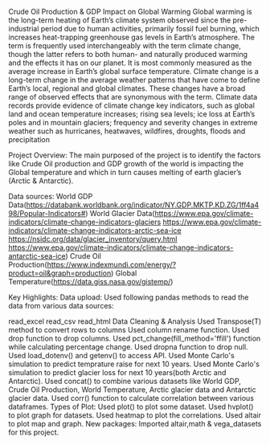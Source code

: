 Crude Oil Production & GDP Impact on Global Warming
Global warming is the long-term heating of Earth’s climate system observed since the pre-industrial period due to human activities, primarily fossil fuel burning, which increases heat-trapping greenhouse gas levels in Earth’s atmosphere. The term is frequently used interchangeably with the term climate change, though the latter refers to both human- and naturally produced warming and the effects it has on our planet. It is most commonly measured as the average increase in Earth’s global surface temperature. Climate change is a long-term change in the average weather patterns that have come to define Earth’s local, regional and global climates. These changes have a broad range of observed effects that are synonymous with the term. Climate data records provide evidence of climate change key indicators, such as global land and ocean temperature increases; rising sea levels; ice loss at Earth’s poles and in mountain glaciers; frequency and severity changes in extreme weather such as hurricanes, heatwaves, wildfires, droughts, floods and precipitation

Project Overview:
The main purposed of the project is to identify the factors like Crude Oil production and GDP growth of the world is impacting the Global temperature and which in turn causes melting of earth glacier’s (Arctic & Antarctic).

Data sources:
World GDP Data(https://databank.worldbank.org/indicator/NY.GDP.MKTP.KD.ZG/1ff4a498/Popular-Indicators#) World Glacier Data(https://www.epa.gov/climate-indicators/climate-change-indicators-glaciers https://www.epa.gov/climate-indicators/climate-change-indicators-arctic-sea-ice https://nsidc.org/data/glacier_inventory/query.html https://www.epa.gov/climate-indicators/climate-change-indicators-antarctic-sea-ice) Crude Oil Production(https://www.indexmundi.com/energy/?product=oil&graph=production) Global Temperature(https://data.giss.nasa.gov/gistemp/)

Key Highlights:
Data upload:
Used following pandas methods to read the data from various data sources:

read_excel
read_csv
read_html
Data Cleaning & Analysis
Used Transpose(T) method to convert rows to columns
Used column rename function.
Used drop function to drop columns.
Used pct_change(fill_method='ffill') function while calculating percentage change.
Used dropna function to drop null.
Used load_dotenv() and getenv() to access API.
Used Monte Carlo's simulation to predict temprature raise for next 10 years.
Used Monte Carlo's simulation to predict glacier loss for next 10 years(both Arctic and Antarctic).
Used concat() to combine various datasets like World GDP, Crude Oil Production, World Temperature, Arctic glacier data and Antarctic glacier data.
Used corr() function to calculate correlation between various dataframes.
Types of Plot:
Used plot() to plot some dataset.
Used hvplot() to plot graph for datasets.
Used heatmap to plot the correlations.
Used altair to plot map and graph.
New packages:
Imported altair,math & vega_datasets for this project.
